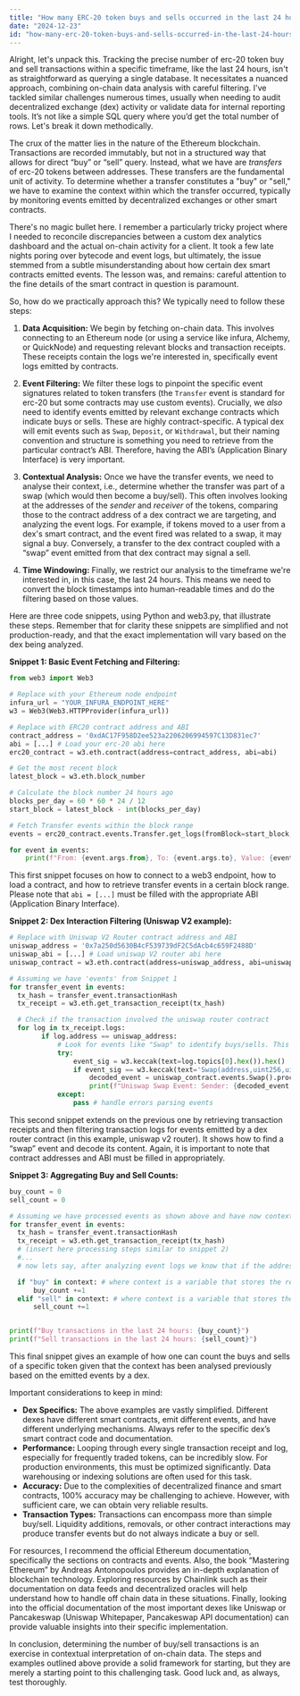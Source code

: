 ```yaml
---
title: "How many ERC-20 token buys and sells occurred in the last 24 hours?"
date: "2024-12-23"
id: "how-many-erc-20-token-buys-and-sells-occurred-in-the-last-24-hours"
---
```


Alright, let's unpack this. Tracking the precise number of erc-20 token buy and sell transactions within a specific timeframe, like the last 24 hours, isn't as straightforward as querying a single database. It necessitates a nuanced approach, combining on-chain data analysis with careful filtering. I've tackled similar challenges numerous times, usually when needing to audit decentralized exchange (dex) activity or validate data for internal reporting tools. It’s not like a simple SQL query where you’d get the total number of rows. Let's break it down methodically.

The crux of the matter lies in the nature of the Ethereum blockchain. Transactions are recorded immutably, but not in a structured way that allows for direct “buy” or “sell” query. Instead, what we have are *transfers* of erc-20 tokens between addresses. These transfers are the fundamental unit of activity. To determine whether a transfer constitutes a "buy" or "sell," we have to examine the context within which the transfer occurred, typically by monitoring events emitted by decentralized exchanges or other smart contracts.

There's no magic bullet here. I remember a particularly tricky project where I needed to reconcile discrepancies between a custom dex analytics dashboard and the actual on-chain activity for a client. It took a few late nights poring over bytecode and event logs, but ultimately, the issue stemmed from a subtle misunderstanding about how certain dex smart contracts emitted events. The lesson was, and remains: careful attention to the fine details of the smart contract in question is paramount.

So, how do we practically approach this? We typically need to follow these steps:

1.  **Data Acquisition:** We begin by fetching on-chain data. This involves connecting to an Ethereum node (or using a service like infura, Alchemy, or QuickNode) and requesting relevant blocks and transaction receipts. These receipts contain the logs we're interested in, specifically event logs emitted by contracts.

2.  **Event Filtering:** We filter these logs to pinpoint the specific event signatures related to token transfers (the `Transfer` event is standard for erc-20 but some contracts may use custom events). Crucially, we *also* need to identify events emitted by relevant exchange contracts which indicate buys or sells. These are highly contract-specific. A typical dex will emit events such as `Swap`, `Deposit`, or `Withdrawal`, but their naming convention and structure is something you need to retrieve from the particular contract’s ABI. Therefore, having the ABI’s (Application Binary Interface) is very important.

3.  **Contextual Analysis:** Once we have the transfer events, we need to analyse their context, i.e., determine whether the transfer was part of a swap (which would then become a buy/sell). This often involves looking at the addresses of the *sender* and *receiver* of the tokens, comparing those to the contract address of a dex contract we are targeting, and analyzing the event logs. For example, if tokens moved to a user from a dex's smart contract, and the event fired was related to a swap, it may signal a buy. Conversely, a transfer to the dex contract coupled with a “swap” event emitted from that dex contract may signal a sell.

4.  **Time Windowing:** Finally, we restrict our analysis to the timeframe we're interested in, in this case, the last 24 hours. This means we need to convert the block timestamps into human-readable times and do the filtering based on those values.

Here are three code snippets, using Python and web3.py, that illustrate these steps. Remember that for clarity these snippets are simplified and not production-ready, and that the exact implementation will vary based on the dex being analyzed.

**Snippet 1: Basic Event Fetching and Filtering:**

```python
from web3 import Web3

# Replace with your Ethereum node endpoint
infura_url = "YOUR_INFURA_ENDPOINT_HERE"
w3 = Web3(Web3.HTTPProvider(infura_url))

# Replace with ERC20 contract address and ABI
contract_address = '0xdAC17F958D2ee523a2206206994597C13D831ec7'
abi = [...] # Load your erc-20 abi here
erc20_contract = w3.eth.contract(address=contract_address, abi=abi)

# Get the most recent block
latest_block = w3.eth.block_number

# Calculate the block number 24 hours ago
blocks_per_day = 60 * 60 * 24 / 12
start_block = latest_block - int(blocks_per_day)

# Fetch Transfer events within the block range
events = erc20_contract.events.Transfer.get_logs(fromBlock=start_block, toBlock=latest_block)

for event in events:
    print(f"From: {event.args.from}, To: {event.args.to}, Value: {event.args.value}")
```

This first snippet focuses on how to connect to a web3 endpoint, how to load a contract, and how to retrieve transfer events in a certain block range. Please note that `abi = [...]` must be filled with the appropriate ABI (Application Binary Interface).

**Snippet 2: Dex Interaction Filtering (Uniswap V2 example):**

```python
# Replace with Uniswap V2 Router contract address and ABI
uniswap_address = '0x7a250d5630B4cF539739dF2C5dAcb4c659F2488D'
uniswap_abi = [...] # Load uniswap V2 router abi here
uniswap_contract = w3.eth.contract(address=uniswap_address, abi=uniswap_abi)

# Assuming we have 'events' from Snippet 1
for transfer_event in events:
  tx_hash = transfer_event.transactionHash
  tx_receipt = w3.eth.get_transaction_receipt(tx_hash)

  # Check if the transaction involved the uniswap router contract
  for log in tx_receipt.logs:
        if log.address == uniswap_address:
            # Look for events like "Swap" to identify buys/sells. This is an example!
            try:
                event_sig = w3.keccak(text=log.topics[0].hex()).hex()
                if event_sig == w3.keccak(text='Swap(address,uint256,uint256,uint256,uint256,address)').hex():
                    decoded_event = uniswap_contract.events.Swap().process_log(log)
                    print(f"Uniswap Swap Event: Sender: {decoded_event.args['sender']}, amount0In: {decoded_event.args['amount0In']}, amount1In: {decoded_event.args['amount1In']}, amount0Out: {decoded_event.args['amount0Out']}, amount1Out: {decoded_event.args['amount1Out']}")
            except:
                pass # handle errors parsing events
```

This second snippet extends on the previous one by retrieving transaction receipts and then filtering transaction logs for events emitted by a dex router contract (in this example, uniswap v2 router). It shows how to find a “swap” event and decode its content. Again, it is important to note that contract addresses and ABI must be filled in appropriately.

**Snippet 3: Aggregating Buy and Sell Counts:**

```python
buy_count = 0
sell_count = 0

# Assuming we have processed events as shown above and have now context
for transfer_event in events:
  tx_hash = transfer_event.transactionHash
  tx_receipt = w3.eth.get_transaction_receipt(tx_hash)
  # (insert here processing steps similar to snippet 2)
  #...
  # now lets say, after analyzing event logs we know that if the address of the token is the first address of a swap event it signals a sale, and a buy otherwise.

  if "buy" in context: # where context is a variable that stores the result of our earlier analysis
      buy_count +=1
  elif "sell" in context: # where context is a variable that stores the result of our earlier analysis
      sell_count +=1


print(f"Buy transactions in the last 24 hours: {buy_count}")
print(f"Sell transactions in the last 24 hours: {sell_count}")
```

This final snippet gives an example of how one can count the buys and sells of a specific token given that the context has been analysed previously based on the emitted events by a dex.

Important considerations to keep in mind:

*   **Dex Specifics:** The above examples are vastly simplified. Different dexes have different smart contracts, emit different events, and have different underlying mechanisms. Always refer to the specific dex’s smart contract code and documentation.
*   **Performance:** Looping through every single transaction receipt and log, especially for frequently traded tokens, can be incredibly slow. For production environments, this must be optimized significantly. Data warehousing or indexing solutions are often used for this task.
*   **Accuracy:** Due to the complexities of decentralized finance and smart contracts, 100% accuracy may be challenging to achieve. However, with sufficient care, we can obtain very reliable results.
*   **Transaction Types:** Transactions can encompass more than simple buy/sell. Liquidity additions, removals, or other contract interactions may produce transfer events but do not always indicate a buy or sell.

For resources, I recommend the official Ethereum documentation, specifically the sections on contracts and events. Also, the book “Mastering Ethereum” by Andreas Antonopoulos provides an in-depth explanation of blockchain technology. Exploring resources by Chainlink such as their documentation on data feeds and decentralized oracles will help understand how to handle off chain data in these situations. Finally, looking into the official documentation of the most important dexes like Uniswap or Pancakeswap (Uniswap Whitepaper, Pancakeswap API documentation) can provide valuable insights into their specific implementation.

In conclusion, determining the number of buy/sell transactions is an exercise in contextual interpretation of on-chain data. The steps and examples outlined above provide a solid framework for starting, but they are merely a starting point to this challenging task. Good luck and, as always, test thoroughly.
